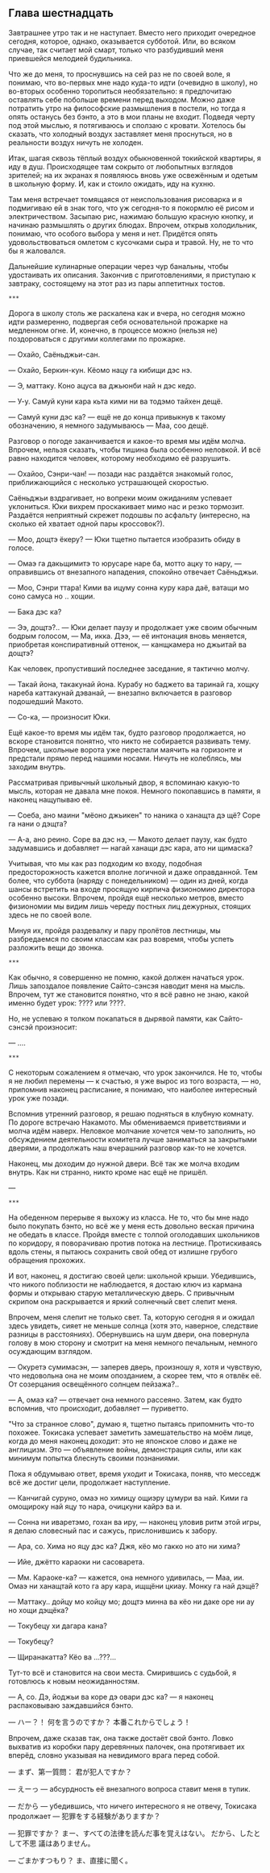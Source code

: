 Глава шестнадцать
-----------------

Завтрашнее утро так и не наступает. Вместо него приходит очередное сегодня,
которое, однако, оказывается субботой. Или, во всяком случае, так считает мой
смарт, только что разбудивший меня приевшейся мелодией будильника.

Что же до меня, то проснувшись на сей раз не по своей воле, я понимаю, что
во-первых мне надо куда-то идти (очевидно в школу), но во-вторых особенно
торопиться необязательно: я предпочитаю оставлять себе побольше времени перед
выходом. Можно даже потратить утро на философские размышления в постели, но
тогда я опять останусь без бэнто, а это в мои планы не входит. Подведя черту под
этой мыслью, я потягиваюсь и сползаю с кровати. Хотелось бы сказать, что
холодный воздух заставляет меня проснуться, но в реальности воздух ничуть не
холоден.

Итак, шагая сквозь тёплый воздух обыкновенной токийской квартиры, я иду в
душ. Происходящее там сокрыто от любопытных взглядов зрителей; на их экранах я
появляюсь вновь уже освежённым и одетым в школьную форму. И, как и стоило
ожидать, иду на кухню.

Там меня встречает томящаяся от неиспользования рисоварка и я подмигиваю ей в
знак того, что уж сегодня-то я покормлю её рисом и электричеством. Засыпаю рис,
нажимаю большую красную кнопку, и начинаю размышлять о других блюдах. Впрочем,
открыв холодильник, понимаю, что особого выбора у меня и нет. Придётся опять
удовольствоваться омлетом с кусочками сыра и травой. Ну, не то что бы я
жаловался.

Дальнейшие кулинарные операции через чур банальны, чтобы удостаивать их
описания. Закончив с приготовлениями, я приступаю к завтраку, состоящему на этот
раз из пары аппетитных тостов.

    ***

Дорога в школу столь же раскалена как и вчера, но сегодня можно идти размеренно,
подвергая себя основательной прожарке на медленном огне. И, конечно, в процессе
можно (нельзя не) поздороваться с другими коллегами по прожарке.

— Охайо, Саёньджьи-сан.

— Охайо, Беркин-кун. Кёомо нацу га кибищи дэс нэ.

— Э, маттаку. Коно ацуса ва джьюнби най н дэс кедо.

— У-у. Самуй куни кара кьта кими ни ва тодэмо тайхен дещё.

— Самуй куни дэс ка? — ещё не до конца привыкнув к такому обозначению, я немного
задумываюсь — Маа, соо дещё.

Разговор о погоде заканчивается и какое-то время мы идём молча. Впрочем, нельзя
сказать, чтобы тишина была особенно неловкой. И всё равно находится человек,
которому необходимо её разрушить.

— Охайоо, Сэнри-чан! — позади нас раздаётся знакомый голос, приближающийся с
несколько устрашающей скоростью.

Саёньджьи вздрагивает, но вопреки моим ожиданиям успевает уклониться. Юки вихрем
проскакивает мимо нас и резко тормозит. Раздаётся неприятный скрежет подошвы по
асфальту (интересно, на сколько ей хватает одной пары кроссовок?).

— Моо, дощтэ ёкеру? — Юки тщетно пытается изобразить обиду в голосе.

— Омаэ га дакьщимитэ то юрусаре наре ба, мотто ацку то нару, — оправившись от
внезапного нападения, спокойно отвечает Саёньджьи.

— Моо, Сэнри ттара! Кими ва ицуму сонна куру кара даё, ватащи мо соно самуса но
.. хощии.

— Бака дэс ка?

— Ээ, дощтэ?.. — Юки делает паузу и продолжает уже своим обычным бодрым голосом,
— Ма, икка. Дээ, — её интонация вновь меняется, приобретая конспиративный
оттенок, — канщкамера но джьитай ва дощтэ?

Как человек, пропустивший последнее заседание, я тактично молчу.

— Такай йона, такакунай йона. Курабу но баджето ва таринай га, хощку нареба
каттакунай дэванай, — внезапно включается в разговор подошедший Макото.

— Со-ка, — произносит Юки.

Ещё какое-то время мы идём так, будто разговор продолжается, но вскоре
становится понятно, что никто не собирается развивать тему. Впрочем, школьные
ворота уже перестали маячить на горизонте и предстали прямо перед нашими
носами. Ничуть не колеблясь, мы заходим внутрь.

Рассматривая привычный школьный двор, я вспоминаю какую-то мысль, которая не
давала мне покоя. Немного покопавшись в памяти, я наконец нащупываю её.

— Соеба, ано маини "мёоно джьикен" то наника о ханащта дэ щё? Соре га нани о
дэщта?

— А-а, ано реино. Соре ва дэс нэ, — Макото делает паузу, как будто задумавшись и
добавляет — нагай ханащи дэс кара, ато ни щимаска?

Учитывая, что мы как раз подходим ко входу, подобная предосторожность кажется
вполне логичной и даже оправданной. Тем более, что суббота (наряду с
понедельником) — один из дней, когда шансы встретить на входе просящую кирпича
физиономию директора особенно высоки. Впрочем, пройдя ещё несколько метров,
вместо физиономии мы видим лишь череду постных лиц дежурных, стоящих здесь не по
своей воле.

Минуя их, пройдя раздевалку и пару пролётов лестницы, мы разбредаемся по своим
классам как раз вовремя, чтобы успеть разложить вещи до звонка.

    ***

Как обычно, я совершенно не помню, какой должен начаться урок. Лишь запоздалое
появление Сайто-сэнсэя наводит меня на мысль. Впрочем, тут же становится
понятно, что я всё равно не знаю, какой именно будет урок: ???? или ????.

Но, не успеваю я толком покапаться в дырявой памяти, как Сайто-сэнсэй
произносит:

— ....

    ***

С некоторым сожалением я отмечаю, что урок закончился. Не то, чтобы я не любил
перемены — к счастью, я уже вырос из того возраста, — но, припомнив наконец
расписание, я понимаю, что наиболее интересный урок уже позади.

Вспомнив утренний разговор, я решаю подняться в клубную комнату. По дороге
встречаю Накамото. Мы обмениваемся приветствиями и молча идём наверх. Неловкое
молчание хочется чем-то заполнить, но обсуждением деятельности комитета лучше
заниматься за закрытыми дверями, а продолжать наш вчерашний разговор как-то не
хочется.

Наконец, мы доходим до нужной двери. Всё так же молча входим внутрь. Как ни
странно, никто кроме нас ещё не пришёл.

— 

    ***

На обеденном перерыве я выхожу из класса. Не то, что бы мне надо было покупать
бэнто, но всё же у меня есть довольно веская причина не обедать в классе. Пройдя
вместе с толпой оголодавших школьников по коридору, я поворачиваю против потока
на лестнице. Протискиваясь вдоль стены, я пытаюсь сохранить свой обед от излишне
грубого обращения прохожих.

И вот, наконец, я достигаю своей цели: школьной крыши. Убедившись, что никого
поблизости не наблюдается, я достаю ключ из кармана формы и открываю старую
металлическую дверь. С привычным скрипом она раскрывается и яркий солнечный свет
слепит меня.

Впрочем, меня слепит не только свет. Та, которую сегодня я и ожидал здесь
увидеть, сияет не меньше солнца (хотя это, наверное, следствие разницы в
расстояниях). Обернувшись на шум двери, она повернула голову в мою сторону и
смотрит на меня немного печальным, немного осуждающим взглядом.

— Окуретэ сумимасэн, — заперев дверь, произношу я, хотя и чувствую, что
недовольна она не моим опозданием, а скорее тем, что я отвлёк её. От созерцания
освещённого солнцем пейзажа?..

— А, омаэ ка? — отвечает она немного рассеяно. Затем, как будто вспомнив, что
происходит, добавляет — пуриветто.

"Что за странное слово", думаю я, тщетно пытаясь припомнить что-то
похожее. Токисака успевает заметить замешательство на моём лице, когда до меня
наконец доходит: это не японское слово и даже не англицизм. Это — объявление
войны, демонстрация силы, или как минимум попытка блеснуть своими познаниями.

Пока я обдумываю ответ, время уходит и Токисака, поняв, что месседж всё же
достиг цели, продолжает наступление.

— Канчигай суруно, омаэ но химицу ощиэру цумури ва най. Кими га омощироку най
яцу то нара, очицкуни кайрэ ва и.

— Сонна ни иваретэмо, гохан ва иру, — наконец уловив ритм этой игры, я делаю
словесный пас и сажусь, прислонившись к забору.

— Ара, со. Хима но яцу дэс ка? Джя, кёо мо гакко но ато ни хима?

— Ийе, джётто караоки ни сасоварета.

— Мм. Караоке-ка? — кажется, она немного удивилась, — Маа, ии. Омаэ ни ханащтай
кото га ару кара, ищщёни цкиау. Монку га най дэщё?

— Маттаку.. дойцу мо койцу мо; дощтэ минна ва кёо ни даке оре ни ау но хощи
дэщёка?

— Токубецу хи дагара кана?

— Токубецу?

— Щиранакатта? Кёо ва ...???...

Тут-то всё и становится на свои места. Смирившись с судьбой, я готовлюсь к новым
неожиданностям.

— А, со. Дэ, йоджьи ва коре дэ овари дэс ка? — я наконец распаковываю
заждавшийся бэнто.

— ハー？！ 何を言うのですか？ 本番これからでしょう！

Впрочем, даже сказав так, она также достаёт свой бэнто. Ловко выхватив из
коробки пару деревянных палочек, она протягивает их вперёд, словно указывая на
невидимого врага перед собой.

— まず、第一質問： 君が犯人ですか？

— えーっ — абсурдность её внезапного вопроса ставит меня в тупик.

— だから — убедившись, что ничего интересного я не отвечу, Токисака продолжает —
犯罪をする経験がありますか？

— 犯罪ですか？ まー、すべての法律を読んだ事を覚えはない。 だから、したとして不思
議はありません。

— ごまかすつもり？ ま、直接に聞く。
